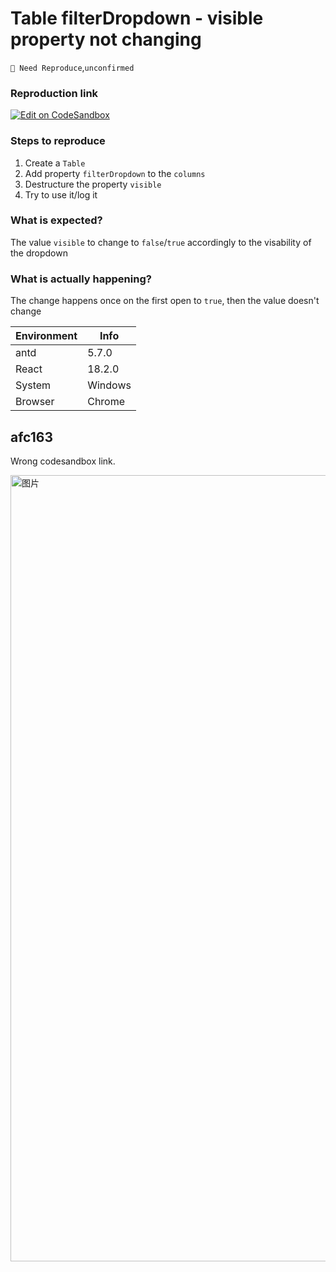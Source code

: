 # Table filterDropdown - visible property not changing

`🤔 Need Reproduce`,`unconfirmed`

### Reproduction link

[![Edit on CodeSandbox](https://codesandbox.io/static/img/play-codesandbox.svg)](https://codesandbox.io/s/antd-reproduction-template-forked-ktxlu5?file=/index.js)

### Steps to reproduce

1. Create a `Table`
2. Add property `filterDropdown` to the `columns`
3. Destructure the property `visible`
4. Try to use it/log it

### What is expected?

The value `visible` to change to `false`/`true` accordingly to the visability of the dropdown

### What is actually happening?

The change happens once on the first open to `true`, then the value doesn't change

| Environment | Info    |
| ----------- | ------- |
| antd        | 5.7.0   |
| React       | 18.2.0  |
| System      | Windows |
| Browser     | Chrome  |

<!-- generated by ant-design-issue-helper. DO NOT REMOVE -->

## afc163

Wrong codesandbox link.

<img width="1258" alt="图片" src="https://github.com/ant-design/ant-design/assets/507615/502c8e5a-960e-4de1-94ff-77723a90b22b">
